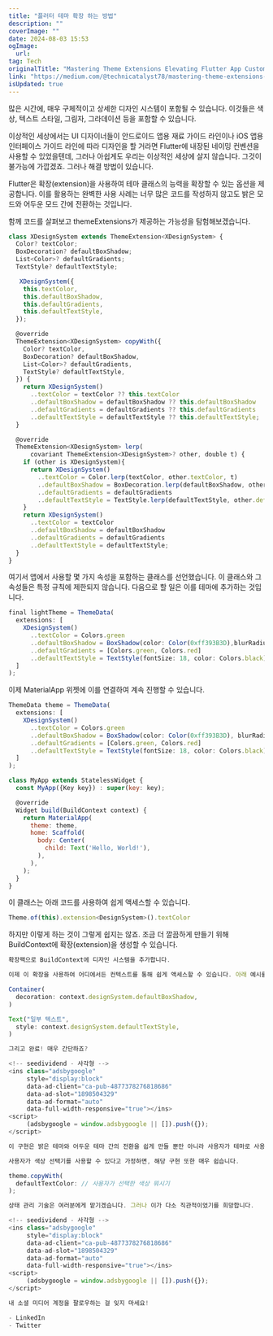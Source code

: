 ```yaml
---
title: "플러터 테마 확장 하는 방법"
description: ""
coverImage: ""
date: 2024-08-03 15:53
ogImage:
  url:
tag: Tech
originalTitle: "Mastering Theme Extensions Elevating Flutter App Customization to the Next Level"
link: "https://medium.com/@technicatalyst78/mastering-theme-extensions-elevating-flutter-app-customization-to-the-next-level-820ba31aa19e"
isUpdated: true
---
```


많은 시간에, 매우 구체적이고 상세한 디자인 시스템이 포함될 수 있습니다. 이것들은 색상, 텍스트 스타일, 그림자, 그라데이션 등을 포함할 수 있습니다.

이상적인 세상에서는 UI 디자이너들이 안드로이드 앱용 재료 가이드 라인이나 iOS 앱용 인터페이스 가이드 라인에 따라 디자인을 할 거라면 Flutter에 내장된 네이밍 컨벤션을 사용할 수 있었을텐데, 그러나 아쉽게도 우리는 이상적인 세상에 살지 않습니다. 그것이 불가능에 가깝겠죠. 그러나 해결 방법이 있습니다.

Flutter은 확장(extension)을 사용하여 테마 클래스의 능력을 확장할 수 있는 옵션을 제공합니다. 이를 활용하는 완벽한 사용 사례는 너무 많은 코드를 작성하지 않고도 밝은 모드와 어두운 모드 간에 전환하는 것입니다.

함께 코드를 살펴보고 themeExtensions가 제공하는 가능성을 탐험해보겠습니다.

<!-- seedividend - 사각형 -->

<ins class="adsbygoogle"
     style="display:block"
     data-ad-client="ca-pub-4877378276818686"
     data-ad-slot="1898504329"
     data-ad-format="auto"
     data-full-width-responsive="true"></ins>

<script>
     (adsbygoogle = window.adsbygoogle || []).push({});
</script>

```js
class XDesignSystem extends ThemeExtension<XDesignSystem> {
  Color? textColor;
  BoxDecoration? defaultBoxShadow;
  List<Color>? defaultGradients;
  TextStyle? defaultTextStyle;

   XDesignSystem({
    this.textColor,
    this.defaultBoxShadow,
    this.defaultGradients,
    this.defaultTextStyle,
  });

  @override
  ThemeExtension<XDesignSystem> copyWith({
    Color? textColor,
    BoxDecoration? defaultBoxShadow,
    List<Color>? defaultGradients,
    TextStyle? defaultTextStyle,
  }) {
    return XDesignSystem()
      ..textColor = textColor ?? this.textColor
      ..defaultBoxShadow = defaultBoxShadow ?? this.defaultBoxShadow
      ..defaultGradients = defaultGradients ?? this.defaultGradients
      ..defaultTextStyle = defaultTextStyle ?? this.defaultTextStyle;
  }

  @override
  ThemeExtension<XDesignSystem> lerp(
      covariant ThemeExtension<XDesignSystem>? other, double t) {
    if (other is XDesignSystem){
      return XDesignSystem()
        ..textColor = Color.lerp(textColor, other.textColor, t)
        ..defaultBoxShadow = BoxDecoration.lerp(defaultBoxShadow, other.defaultBoxShadow, t)
        ..defaultGradients = defaultGradients
        ..defaultTextStyle = TextStyle.lerp(defaultTextStyle, other.defaultTextStyle, t);
    }
    return XDesignSystem()
      ..textColor = textColor
      ..defaultBoxShadow = defaultBoxShadow
      ..defaultGradients = defaultGradients
      ..defaultTextStyle = defaultTextStyle;
  }
}
```

여기서 앱에서 사용할 몇 가지 속성을 포함하는 클래스를 선언했습니다. 이 클래스와 그 속성들은 특정 규칙에 제한되지 않습니다. 다음으로 할 일은 이를 테마에 추가하는 것입니다.

```js
final lightTheme = ThemeData(
  extensions: [
    XDesignSystem()
      ..textColor = Colors.green
      ..defaultBoxShadow = BoxShadow(color: Color(0xff393B3D),blurRadius: 20, spreadRadius: 0, offset: Offset(0, 2))
      ..defaultGradients = [Colors.green, Colors.red]
      ..defaultTextStyle = TextStyle(fontSize: 18, color: Colors.black),
  ]
);
```

이제 MaterialApp 위젯에 이를 연결하여 계속 진행할 수 있습니다.

<!-- seedividend - 사각형 -->

<ins class="adsbygoogle"
     style="display:block"
     data-ad-client="ca-pub-4877378276818686"
     data-ad-slot="1898504329"
     data-ad-format="auto"
     data-full-width-responsive="true"></ins>

<script>
     (adsbygoogle = window.adsbygoogle || []).push({});
</script>

```js
ThemeData theme = ThemeData(
  extensions: [
    XDesignSystem()
      ..textColor = Colors.green
      ..defaultBoxShadow = BoxShadow(color: Color(0xff393B3D), blurRadius: 20, spreadRadius: 0, offset: Offset(0, 2))
      ..defaultGradients = [Colors.green, Colors.red]
      ..defaultTextStyle = TextStyle(fontSize: 18, color: Colors.black),
  ]
);

class MyApp extends StatelessWidget {
  const MyApp({Key key}) : super(key: key);

  @override
  Widget build(BuildContext context) {
    return MaterialApp(
      theme: theme,
      home: Scaffold(
        body: Center(
          child: Text('Hello, World!'),
        ),
      ),
    );
  }
}
```

이 클래스는 아래 코드를 사용하여 쉽게 액세스할 수 있습니다.

```js
Theme.of(this).extension<DesignSystem>().textColor
```

하지만 이렇게 하는 것이 그렇게 쉽지는 않죠. 조금 더 깔끔하게 만들기 위해 BuildContext에 확장(extension)을 생성할 수 있습니다.

<!-- seedividend - 사각형 -->

<ins class="adsbygoogle"
     style="display:block"
     data-ad-client="ca-pub-4877378276818686"
     data-ad-slot="1898504329"
     data-ad-format="auto"
     data-full-width-responsive="true"></ins>

<script>
     (adsbygoogle = window.adsbygoogle || []).push({});
</script>

```js
확장팩으로 BuildContext에 디자인 시스템을 추가합니다.

이제 이 확장을 사용하여 어디에서든 컨텍스트를 통해 쉽게 액세스할 수 있습니다. 아래 예시를 확인해보세요!

Container(
  decoration: context.designSystem.defaultBoxShadow,
)

Text("일부 텍스트",
  style: context.designSystem.defaultTextStyle,
)

그리고 완료! 매우 간단하죠?

<!-- seedividend - 사각형 -->
<ins class="adsbygoogle"
     style="display:block"
     data-ad-client="ca-pub-4877378276818686"
     data-ad-slot="1898504329"
     data-ad-format="auto"
     data-full-width-responsive="true"></ins>
<script>
     (adsbygoogle = window.adsbygoogle || []).push({});
</script>

이 구현은 밝은 테마와 어두운 테마 간의 전환을 쉽게 만들 뿐만 아니라 사용자가 테마로 사용할 색상을 결정할 수 있도록 하는 것도 쉽게 만듭니다.

사용자가 색상 선택기를 사용할 수 있다고 가정하면, 해당 구현 또한 매우 쉽습니다.

theme.copyWith(
  defaultTextColor: // 사용자가 선택한 색상 뭐시기
);

상태 관리 기술은 여러분에게 맡기겠습니다. 그러나 이가 다소 직관적이었기를 희망합니다.

<!-- seedividend - 사각형 -->
<ins class="adsbygoogle"
     style="display:block"
     data-ad-client="ca-pub-4877378276818686"
     data-ad-slot="1898504329"
     data-ad-format="auto"
     data-full-width-responsive="true"></ins>
<script>
     (adsbygoogle = window.adsbygoogle || []).push({});
</script>

내 소셜 미디어 계정을 팔로우하는 걸 잊지 마세요!

- LinkedIn
- Twitter
```

